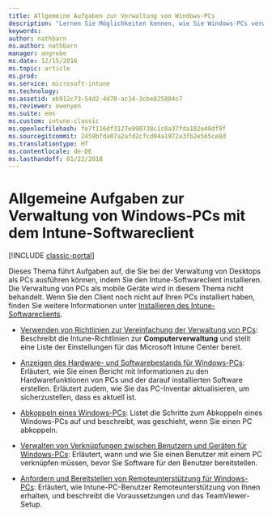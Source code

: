 ```yaml
---
title: Allgemeine Aufgaben zur Verwaltung von Windows-PCs
description: "Lernen Sie Möglichkeiten kennen, wie Sie Windows-PCs verwalten, auf denen der Intune-Softwareclient ausgeführt wird."
keywords: 
author: nathbarn
ms.author: nathbarn
manager: angrobe
ms.date: 12/15/2016
ms.topic: article
ms.prod: 
ms.service: microsoft-intune
ms.technology: 
ms.assetid: eb912c73-54d2-4d78-ac34-3cbe825804c7
ms.reviewer: owenyen
ms.suite: ems
ms.custom: intune-classic
ms.openlocfilehash: fe7f116df3127e990738c1c0a37fda182e48df9f
ms.sourcegitcommit: 2459bfda07a2afd2cfcd94a1972a3fb2e565ce8d
ms.translationtype: HT
ms.contentlocale: de-DE
ms.lasthandoff: 01/22/2018
---
```

# <a name="common-windows-pc-management-tasks-with-the-intune-software-client"></a>Allgemeine Aufgaben zur Verwaltung von Windows-PCs mit dem Intune-Softwareclient

[!INCLUDE [classic-portal](../includes/classic-portal.md)]

Dieses Thema führt Aufgaben auf, die Sie bei der Verwaltung von Desktops als PCs ausführen können, indem Sie den Intune-Softwareclient installieren. Die Verwaltung von PCs als mobile Geräte wird in diesem Thema nicht behandelt. Wenn Sie den Client noch nicht auf Ihren PCs installiert haben, finden Sie weitere Informationen unter [Installieren des Intune-Softwareclients](install-the-windows-pc-client-with-microsoft-intune.md).


- [Verwenden von Richtlinien zur Vereinfachung der Verwaltung von PCs](use-policies-to-simplify-windows-pc-management.md): Beschreibt die Intune-Richtlinien zur **Computerverwaltung** und stellt eine Liste der Einstellungen für das Microsoft Intune Center bereit.

- [Anzeigen des Hardware- und Softwarebestands für Windows-PCs](view-hardware-and-software-inventory-for-windows-pcs-in-microsoft-intune.md): Erläutert, wie Sie einen Bericht mit Informationen zu den Hardwarefunktionen von PCs und der darauf installierten Software erstellen. Erläutert zudem, wie Sie das PC-Inventar aktualisieren, um sicherzustellen, dass es aktuell ist.

- [Abkoppeln eines Windows-PCs](retire-a-windows-pc-with-microsoft-intune.md): Listet die Schritte zum Abkoppeln eines Windows-PCs auf und beschreibt, was geschieht, wenn Sie einen PC abkoppeln.

- [Verwalten von Verknüpfungen zwischen Benutzern und Geräten für Windows-PCs](manage-user-device-linking-for-windows-pcs-with-microsoft-intune.md): Erläutert, wann und wie Sie einen Benutzer mit einem PC verknüpfen müssen, bevor Sie Software für den Benutzer bereitstellen.

- [Anfordern und Bereitstellen von Remoteunterstützung für Windows-PCs](request-and-provide-remote-assistance-for-windows-pcs-in-microsoft-intune.md): Erläutert, wie Intune-PC-Benutzer Remoteunterstützung von Ihnen erhalten, und beschreibt die Voraussetzungen und das TeamViewer-Setup.


